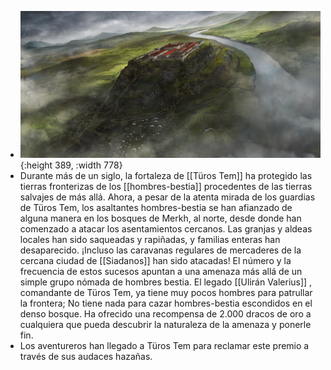 - ![Tmf9o1CRpGM5m3YF-d8uypja-a2e69b54-de44-49c4-a037-17447333e6c4.jpg](../assets/Tmf9o1CRpGM5m3YF-d8uypja-a2e69b54-de44-49c4-a037-17447333e6c4_1740317359272_0.jpg){:height 389, :width 778}
- Durante más de un siglo, la fortaleza de [[Türos Tem]] ha protegido las tierras fronterizas de los [[hombres-bestia]] procedentes de las tierras salvajes de más allá. Ahora, a pesar de la atenta mirada de los guardias de Türos Tem, los asaltantes hombres-bestia se han afianzado de alguna manera en los bosques de Merkh, al norte, desde donde han comenzado a atacar los asentamientos cercanos. Las granjas y aldeas locales han sido saqueadas y rapiñadas, y familias enteras han desaparecido. ¡Incluso las caravanas regulares de mercaderes de la cercana ciudad de [[Siadanos]] han sido atacadas! El número y la frecuencia de estos sucesos apuntan a una amenaza más allá de un simple grupo nómada de hombres bestia. El legado [[Ulirán Valerius]] , comandante de Türos Tem, ya tiene muy pocos hombres para patrullar la frontera; No tiene nada para cazar hombres-bestia escondidos en el denso bosque. Ha ofrecido una recompensa de 2.000 dracos de oro a cualquiera que pueda descubrir la naturaleza de la amenaza y ponerle fin.
- Los aventureros han llegado a Türos Tem para reclamar este premio a través de sus audaces hazañas.